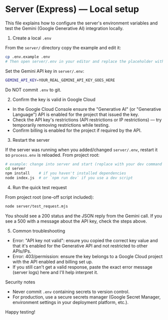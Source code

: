 # Server (Express) — Local setup

This file explains how to configure the server's environment variables and test the Gemini (Google Generative AI) integration locally.

1) Create a local `.env`

From the `server/` directory copy the example and edit it:

```bash
cp .env.example .env
# Then open server/.env in your editor and replace the placeholder with your real key
```

Set the Gemini API key in `server/.env`:

```bash
GEMINI_API_KEY=YOUR_REAL_GEMINI_API_KEY_GOES_HERE
```

Do NOT commit `.env` to git.

2) Confirm the key is valid in Google Cloud

- In the Google Cloud Console ensure the "Generative AI" (or "Generative Language") API is enabled for the project that issued the key.
- Check the API key's restrictions (API restrictions or IP restrictions) — try temporarily removing restrictions while testing.
- Confirm billing is enabled for the project if required by the API.

3) Restart the server

If the server was running when you added/changed `server/.env`, restart it so `process.env` is reloaded. From project root:

```bash
# example: change into server and start (replace with your dev command if different)
cd server
npm install    # if you haven't installed dependencies
node index.js  # or `npm run dev` if you use a dev script
```

4) Run the quick test request

From project root (one-off script included):

```bash
node server/test_request.mjs
```

You should see a 200 status and the JSON reply from the Gemini call. If you see a 500 with a message about the API key, check the steps above.

5) Common troubleshooting

- Error: "API key not valid": ensure you copied the correct key value and that it's enabled for the Generative API and not restricted to other APIs/IPs.
- Error: 403/permission: ensure the key belongs to a Google Cloud project with the API enabled and billing set up.
- If you still can't get a valid response, paste the exact error message (server logs) here and I'll help interpret it.

Security notes
- Never commit `.env` containing secrets to version control.
- For production, use a secure secrets manager (Google Secret Manager, environment settings in your deployment platform, etc.).

Happy testing!
